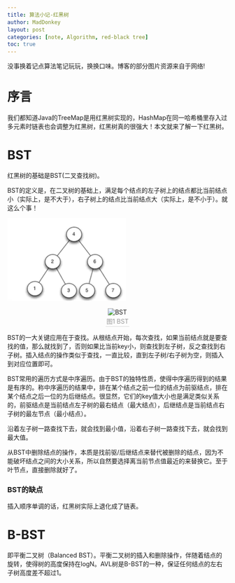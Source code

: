 ```yaml
---
title: 算法小记-红黑树
author: MadDonkey
layout: post
categories: [note, Algorithm, red-black tree]
toc: true
---
```

没事换着记点算法笔记玩玩，换换口味。博客的部分图片资源来自于网络!



# 序言

我们都知道Java的TreeMap是用红黑树实现的，HashMap在同一哈希桶里存入过多元素时链表也会调整为红黑树，红黑树真的很强大！本文就来了解一下红黑树。



# BST

红黑树的基础是BST(二叉查找树)。

BST的定义是，在二叉树的基础上，满足每个结点的左子树上的结点都比当前结点小（实际上，是不大于），右子树上的结点比当前结点大（实际上，是不小于）。就这么个事！

![image-20210321205555630](../assets/postResources/image-20210321205555630.png)

<center>    <img src="{{'assets/postResources/image-20210321205555630.png'|relative_url}}" alt="BST" />    <br>    <div style="color:orange; border-bottom: 1px solid #d9d9d9;    display: inline-block;    color: #999;    padding: 2px;">图1 BST</div> </center>

BST的一大关键应用在于查找。从根结点开始，每次查找，如果当前结点就是要查找的值，那么就找到了，否则如果比当前key小，则查找到左子树，反之查找到右子树。插入结点的操作类似于查找，一直比较，直到左子树/右子树为空，则插入到对应位置即可。

BST常用的遍历方式是中序遍历。由于BST的独特性质，使得中序遍历得到的结果是有序的。称中序遍历的结果中，排在某个结点之前一位的结点为前驱结点，排在某个结点之后一位的为后继结点。很显然，它们的key值大小也是满足类似关系的，前驱结点是当前结点左子树的最右结点（最大结点），后继结点是当前结点右子树的最左节点（最小结点）。

沿着左子树一路查找下去，就会找到最小值，沿着右子树一路查找下去，就会找到最大值。

从BST中删除结点的操作，本质是找前驱/后继结点来替代被删除的结点，因为不能破坏结点之间的大小关系，所以自然要选择离当前节点值最近的来替换它。至于叶节点，直接删除就好了。

### BST的缺点

插入顺序单调的话，红黑树实际上退化成了链表。

# B-BST

即平衡二叉树（Balanced BST）。平衡二叉树的插入和删除操作，伴随着结点的旋转，使得树的高度保持在logN。AVL树是B-BST的一种，保证任何结点的左右子树高度差不超过1。